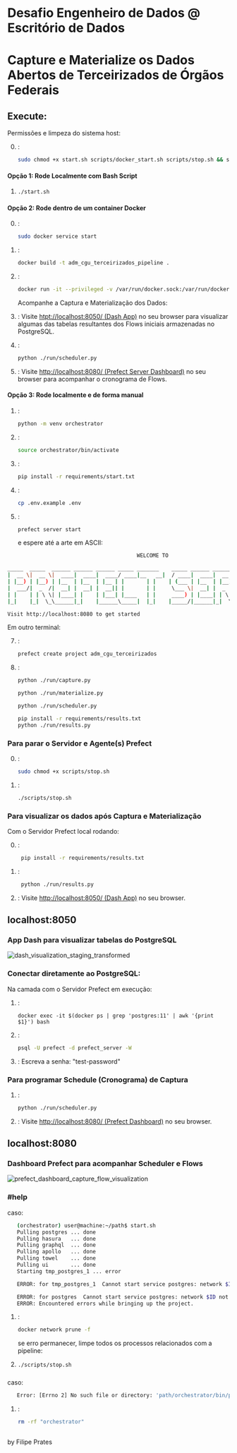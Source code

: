 # Desafio Engenheiro de Dados @ Escritório de Dados
# Capture e Materialize os Dados Abertos de Terceirizados de Órgãos Federais

## Execute:

Permissões e limpeza do sistema host:

0. :
   ```sh
   sudo chmod +x start.sh scripts/docker_start.sh scripts/stop.sh && scripts/stop.sh
   ```

#### Opção 1: Rode Localmente com Bash Script
1. 
   ```sh
   ./start.sh
   ```

#### Opção 2: Rode dentro de um container Docker
0. :
   ```sh
   sudo docker service start
   ```
1. : 
   ```sh
   docker build -t adm_cgu_terceirizados_pipeline .
   ```
   <!-- É esperado que "Installing build dependencies: finished with status 'done'" e "Running setup install for numpy" demore um pouquinho. -->
2. : 
   ```sh
   docker run -it --privileged -v /var/run/docker.sock:/var/run/docker.sock -p 8080:8080 -p 4200:4200 -p 8050:8050 adm_cgu_terceirizados_pipeline
   ```

   Acompanhe a Captura e Materialização dos Dados:

2. :
   Visite [htpt://localhost:8050/ (Dash App)](http://localhost:8050/) no seu browser
    para visualizar algumas das tabelas resultantes dos Flows iniciais armazenadas no PostgreSQL.

3. :
   ```sh
   python ./run/scheduler.py
   ```
4.  :
   Visite [http://localhost:8080/ (Prefect Server Dashboard)](http://localhost:8080/) no seu browser
    para acompanhar o cronograma de Flows.


#### Opção 3: Rode localmente e de forma manual
1. :
   ```sh
   python -m venv orchestrator
   ```

2. :
   ```sh
   source orchestrator/bin/activate
   ```

3. :
   ```sh
   pip install -r requirements/start.txt
   ```

4. :
   ```sh
   cp .env.example .env
   ```

5. :
   ```sh
   prefect server start
   ```
   e espere até a arte em ASCII:
```sh
                                         WELCOME TO

_____  _____  ______ ______ ______ _____ _______    _____ ______ _______      ________ _____
|  __ \|  __ \|  ____|  ____|  ____/ ____|__   __|  / ____|  ____|  __ \ \    / /  ____|  __ \
| |__) | |__) | |__  | |__  | |__ | |       | |    | (___ | |__  | |__) \ \  / /| |__  | |__) |
|  ___/|  _  /|  __| |  __| |  __|| |       | |     \___ \|  __| |  _  / \ \/ / |  __| |  _  /
| |    | | \ \| |____| |    | |___| |____   | |     ____) | |____| | \ \  \  /  | |____| | \ \
|_|    |_|  \_\______|_|    |______\_____|  |_|    |_____/|______|_|  \_\  \/   |______|_|  \_\

Visit http://localhost:8080 to get started
```

Em outro terminal:

7. :
   ```sh
   prefect create project adm_cgu_terceirizados
   ```
8. :
   ```sh
   python ./run/capture.py
   ```
   ```sh
   python ./run/materialize.py
   ```
   ```sh
   python ./run/scheduler.py
   ```
   ```sh
   pip install -r requirements/results.txt
   python ./run/results.py
   ```

### Para parar o Servidor e Agente(s) Prefect

0. :
   ```sh
   sudo chmod +x scripts/stop.sh
   ```

1. :
   ```sh
   ./scripts/stop.sh
   ```
   
### Para visualizar os dados após Captura e Materialização

Com o Servidor Prefect local rodando:

0. :
   ```sh
    pip install -r requirements/results.txt
   ```

1. :
   ```sh
    python ./run/results.py
   ```

2. :
   Visite [http://localhost:8050/ (Dash App)](http://localhost:8050/) no seu browser.

## localhost:8050
### App Dash para visualizar tabelas do PostgreSQL
![dash_visualization_staging_transformed](images/dash_visualization_staging_transformed.png)


### Conectar diretamente ao PostgreSQL:

Na camada com o Servidor Prefect em execução:

1. : 
   ```
   docker exec -it $(docker ps | grep 'postgres:11' | awk '{print $1}') bash
   ```
2. :
   ```sh
   psql -U prefect -d prefect_server -W
   ```
3. :
Escreva a senha: "test-password"


### Para programar Schedule (Cronograma) de Captura

1. :
   ```sh
   python ./run/scheduler.py
   ```
2. :
   Visite [http://localhost:8080/ (Prefect Dashboard)](http://localhost:8080/) no seu browser.

## localhost:8080
### Dashboard Prefect para acompanhar Scheduler e Flows
![prefect_dashboard_capture_flow_visualization](images/prefect_dashboard_capture_flow_visualization.png)

### #help
caso:
```sh
   (orchestrator) user@machine:~/path$ start.sh
   Pulling postgres ... done
   Pulling hasura   ... done
   Pulling graphql  ... done
   Pulling apollo   ... done
   Pulling towel    ... done
   Pulling ui       ... done
   Starting tmp_postgres_1 ... error

   ERROR: for tmp_postgres_1  Cannot start service postgres: network $ID not found

   ERROR: for postgres  Cannot start service postgres: network $ID not found
   ERROR: Encountered errors while bringing up the project.
   ```
1. :
   ```sh
   docker network prune -f
   ```

   se erro permanecer, limpe todos os processos relacionados com a pipeline:
1. 
   ```sh
   ./scripts/stop.sh
   ```

<!-- ###
caso:
   Caso utilizando sistema operacional Windows:

0. :
   Caso utilizando sistema operacional Windows - utilize através do WSL. -->


###
caso:
```sh
   Error: [Errno 2] No such file or directory: 'path/orchestrator/bin/python'
   ```
1. :
   ```sh
   rm -rf "orchestrator"
   ```
##
by Filipe Prates